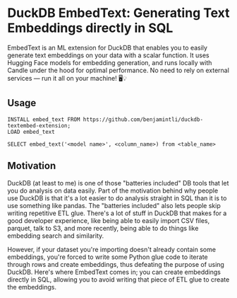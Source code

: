 # DuckDB EmbedText: Generating Text Embeddings directly in SQL
EmbedText is an ML extension for DuckDB that enables you to easily generate text embeddings on your data with a scalar function. It uses Hugging Face models for embedding generation, and runs locally with Candle under the hood for optimal performance. No need to rely on external services — run it all on your machine! 🖥️💡

## Usage
```
INSTALL embed_text FROM https://github.com/benjamintli/duckdb-textembed-extension;
LOAD embed_text

SELECT embed_text('<model name>', <column_name>) from <table_name>
```

## Motivation
DuckDB (at least to me) is one of those "batteries included" DB tools that let you do analysis on data easily. Part of the motivation behind why people use DuckDB is that it's a lot easier to do analysis straight in SQL than it is to use something like pandas. The "batteries included" also lets people skip writing repetitive ETL glue. There's a lot of stuff in DuckDB that makes for a good developer experience, like being able to easily import CSV files, parquet, talk to S3, and more recently, being able to do things like embedding search and similarity. 

However, if your dataset you're importing doesn't already contain some embeddings, you're forced to write some Python glue code to iterate through rows and create embeddings, thus defeating the purpose of using DuckDB. Here's where EmbedText comes in; you can create embeddings directly in SQL, allowing you to avoid writing that piece of ETL glue to create the embeddings.
